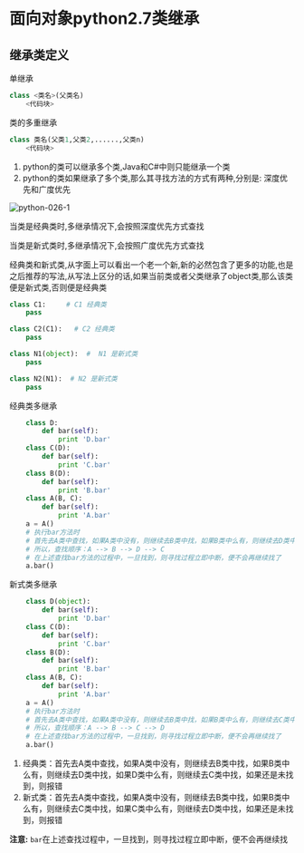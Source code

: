 # 面向对象python2.7类继承

## 继承类定义

单继承

```python
class <类名>(父类名)
    <代码块>
```

类的多重继承

```python
class 类名(父类1,父类2,......,父类n)
    <代码块>
```

1. python的类可以继承多个类,Java和C#中则只能继承一个类
2. python的类如果继承了多个类,那么其寻找方法的方式有两种,分别是: 深度优先和广度优先

![python-026-1](http://oi480zo5x.bkt.clouddn.com/python-026-1.jpg)

当类是经典类时,多继承情况下,会按照深度优先方式查找

当类是新式类时,多继承情况下,会按照广度优先方式查找

经典类和新式类,从字面上可以看出一个老一个新,新的必然包含了更多的功能,也是之后推荐的写法,从写法上区分的话,如果当前类或者父类继承了object类,那么该类便是新式类,否则便是经典类

```python
class C1:     # C1 经典类
    pass

class C2(C1):   # C2 经典类
    pass

class N1(object):  #  N1 是新式类
    pass

class N2(N1):  # N2 是新式类
    pass
```

经典类多继承

```python
    class D:
        def bar(self):
            print 'D.bar'
    class C(D):
        def bar(self):
            print 'C.bar'
    class B(D):
        def bar(self):
            print 'B.bar'
    class A(B, C):
        def bar(self):
            print 'A.bar'
    a = A()
    # 执行bar方法时
    # 首先去A类中查找，如果A类中没有，则继续去B类中找，如果B类中么有，则继续去D类中找，如果D类中么有，则继续去C类中找，如果还是未找到，则报错
    # 所以，查找顺序：A --> B --> D --> C
    # 在上述查找bar方法的过程中，一旦找到，则寻找过程立即中断，便不会再继续找了
    a.bar()
```

新式类多继承

```python
    class D(object):
        def bar(self):
            print 'D.bar'
    class C(D):
        def bar(self):
            print 'C.bar'
    class B(D):
        def bar(self):
            print 'B.bar'
    class A(B, C):
        def bar(self):
            print 'A.bar'
    a = A()
    # 执行bar方法时
    # 首先去A类中查找，如果A类中没有，则继续去B类中找，如果B类中么有，则继续去C类中找，如果C类中么有，则继续去D类中找，如果还是未找到，则报错
    # 所以，查找顺序：A --> B --> C --> D
    # 在上述查找bar方法的过程中，一旦找到，则寻找过程立即中断，便不会再继续找了
    a.bar()
```

1. 经典类：首先去A类中查找，如果A类中没有，则继续去B类中找，如果B类中么有，则继续去D类中找，如果D类中么有，则继续去C类中找，如果还是未找到，则报错
2. 新式类：首先去A类中查找，如果A类中没有，则继续去B类中找，如果B类中么有，则继续去C类中找，如果C类中么有，则继续去D类中找，如果还是未找到，则报错

**注意:** `bar`在上述查找过程中，一旦找到，则寻找过程立即中断，便不会再继续找
